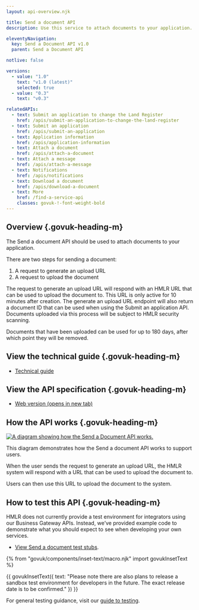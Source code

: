 ```yaml
---
layout: api-overview.njk

title: Send a document API
description: Use this service to attach documents to your application.

eleventyNavigation:
  key: Send a Document API v1.0
  parent: Send a Document API

notlive: false

versions:
  - value: "1.0"
    text: "v1.0 (latest)"
    selected: true
  - value: "0.3"
    text: "v0.3"

relatedAPIs:
  - text: Submit an application to change the Land Register
    href: /apis/submit-an-application-to-change-the-land-register 
  - text: Submit an application
    href: /apis/submit-an-application
  - text: Application information
    href: /apis/application-information
  - text: Attach a document
    href: /apis/attach-a-document
  - text: Attach a message
    href: /apis/attach-a-message
  - text: Notifications
    href: /apis/notifications
  - text: Download a document
    href: /apis/download-a-document
  - text: More
    href: /find-a-service-api
    classes: govuk-!-font-weight-bold
---
```


<section>

## Overview {.govuk-heading-m}

The Send a document API should be used to attach documents to your application.

There are two steps for sending a document:

1. A request to generate an upload URL
2. A request to upload the document

The request to generate an upload URL will respond with an HMLR URL that can be used to upload the document to. This URL is only active for 10 minutes after creation. The generate an upload URL endpoint will also return a document ID that can be used when using the Submit an application API. Documents uploaded via this process will be subject to HMLR security scanning.

Documents that have been uploaded can be used for up to 180 days, after which point they will be removed.

</section>
<section>

## View the technical guide {.govuk-heading-m}

<ul class="govuk-list">
  <li>
    <a class="govuk-link" href="./technical-guide">Technical guide</a>
  </li>
</ul>

</section>
<section>

## View the API specification {.govuk-heading-m}

<ul class="govuk-list">
  <li>
    <a class="govuk-link" href="https://landregistry.github.io/bgtechdoc/vcad/v0_3/vcad-spec.html#tag/Send-a-document-API" rel="noreferrer noopener" target="_blank">Web version (opens in new tab)</a>
  </li>
</ul>

</section>
<section>

## How the API works {.govuk-heading-m}

<a target="_blank" href="/assets/images/SendADocumentSequence.png">
  <img src="/assets/images/SendADocumentSequence.png" alt="A diagram showing how the Send a Document API works.">
</a>

This diagram demonstrates how the Send a document API works to support users.

When the user sends the request to generate an upload URL, the HMLR system will respond with a URL that can be used to upload the document to. 

Users can then use this URL to upload the document to the system. 

</section>
<section>

## How to test this API {.govuk-heading-m}

HMLR does not currently provide a test environment for integrators using our Business Gateway APIs. Instead, we’ve provided example code to demonstrate what you should expect to see when developing your own services.
<ul class="govuk-list">
  <li>
    <a class="govuk-link" href="./test-stubs">View Send a document test stubs</a>.
  </li>
</ul>

{% from "govuk/components/inset-text/macro.njk" import govukInsetText %}

{{ govukInsetText({
  text: "Please note there are also plans to release a sandbox test environment for developers in the future. The exact release date is to be confirmed."
}) }}

For general testing guidance, visit our [guide to testing](/a-guide-to-testing).

</section>
